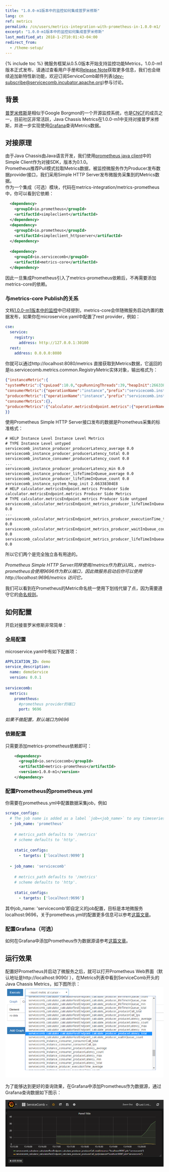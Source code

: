 ```yaml
---
title: "1.0.0-m1版本中的监控如何集成普罗米修斯"
lang: cn
ref: metrics
permalink: /cn/users/metrics-integration-with-prometheus-in-1.0.0-m1/
excerpt: "1.0.0-m1版本中的监控如何集成普罗米修斯"
last_modified_at: 2018-1-2T10:01:43-04:00
redirect_from:
  - /theme-setup/
---
```


{% include toc %}
微服务框架从0.5.0版本开始支持监控功能Metrics，1.0.0-m1版本正式发布，请通过查看用户手册和[Release Note](https://github.com/apache/incubator-servicecomb-java-chassis/releases)获取更多信息，我们也会继续追加新特性新功能，欢迎订阅ServiceComb邮件列表(dev-subscribe@servicecomb.incubator.apache.org)参与讨论。

## 背景
[普罗米修斯](http://www.prometheus.io/)是相似于Google Borgmon的一个开源监控系统，也是[CNCF](https://www.cncf.io/)的成员之一，目前社区非常活跃，Java Chassis Metrics在1.0.0-m1中支持对接普罗米修斯，并进一步实现使用[Grafana](https://grafana.com/)查询Metrics数据。

## 对接原理
由于Java Chassis由Java语言开发，我们使用[prometheus java client](https://github.com/prometheus/client_java)中的Simple Client作为对接SDK，版本为0.1.0。  
Prometheus推荐Pull模式拉取Metrics数据，被监控微服务作为Producer发布数据provider接口，我们采用Simple HTTP Server发布微服务采集到的Metrics数据。  
作为一个集成（可选）模块，代码在metrics-integration/metrics-prometheus中，你可以看到它依赖：
```xml
  <dependency>
    <groupId>io.prometheus</groupId>
    <artifactId>simpleclient</artifactId>
  </dependency>
  <dependency>
    <groupId>io.prometheus</groupId>
    <artifactId>simpleclient_httpserver</artifactId>
  </dependency>

  <dependency>
    <groupId>io.servicecomb</groupId>
    <artifactId>metrics-core</artifactId>
  </dependency>
```
因此一旦集成Prometheus引入了metrics-prometheus依赖后，不再需要添加metrics-core的依赖。
### 与metrics-core Publish的关系
文档[1.0.0-m1版本中的监控](/cn/users/metrics-in-1.0.0-m1/)中已经提到，metrics-core会伴随微服务启动内置的数据发布，如果你在microservice.yaml中配置了rest provider，例如：  
```yaml
cse:
  service:
    registry:
      address: http://127.0.0.1:30100
  rest:
    address: 0.0.0.0:8080
```
你就可以通过http://localhost:8080/metrics 直接获取到Metrics数据，它返回的是io.servicecomb.metrics.common.RegistryMetric实体对象，输出格式为：
```json
{"instanceMetric":{
"systemMetric":{"cpuLoad":10.0,"cpuRunningThreads":39,"heapInit":266338304,"heapMax":3786407936,"heapCommit":626524160,"heapUsed":338280024,"nonHeapInit":2555904,"nonHeapMax":-1,"nonHeapCommit":60342272,"nonHeapUsed":58673152},
"consumerMetric":{"operationName":"instance","prefix":"servicecomb.instance.consumer","consumerLatency":{"total":0,"count":0,"min":0,"max":0,"average":0.0},"consumerCall":{"total":0,"tps":0.0}},
"producerMetric":{"operationName":"instance","prefix":"servicecomb.instance.producer","waitInQueue":0,"lifeTimeInQueue":{"total":0,"count":0,"min":0,"max":0,"average":0.0},"executionTime":{"total":0,"count":0,"min":0,"max":0,"average":0.0},"producerLatency":{"total":0,"count":0,"min":0,"max":0,"average":0.0},"producerCall":{"total":1,"tps":0.0}}},
"consumerMetrics":{},
"producerMetrics":{"calculator.metricsEndpoint.metrics":{"operationName":"calculator.metricsEndpoint.metrics","prefix":"servicecomb.calculator.metricsEndpoint.metrics.producer","waitInQueue":0,"lifeTimeInQueue":{"total":0,"count":0,"min":0,"max":0,"average":0.0},"executionTime":{"total":0,"count":0,"min":0,"max":0,"average":0.0},"producerLatency":{"total":0,"count":0,"min":0,"max":0,"average":0.0},"producerCall":{"total":1,"tps":0.0}}
}}
```
使用Prometheus Simple HTTP Server接口发布的数据是Prometheus采集的标准格式：
```text
# HELP Instance Level Instance Level Metrics
# TYPE Instance Level untyped
servicecomb_instance_producer_producerLatency_average 0.0
servicecomb_instance_producer_producerLatency_total 0.0
servicecomb_instance_consumer_producerLatency_count 0.0
...
servicecomb_instance_producer_producerLatency_min 0.0
servicecomb_instance_producer_lifeTimeInQueue_average 0.0
servicecomb_instance_producer_lifeTimeInQueue_count 0.0
servicecomb_instance_system_heap_init 2.66338304E8
# HELP calculator.metricsEndpoint.metrics Producer Side calculator.metricsEndpoint.metrics Producer Side Metrics
# TYPE calculator.metricsEndpoint.metrics Producer Side untyped
servicecomb_calculator_metricsEndpoint_metrics_producer_lifeTimeInQueue_average 0.0
...
servicecomb_calculator_metricsEndpoint_metrics_producer_executionTime_total 0.0
servicecomb_calculator_metricsEndpoint_metrics_producer_waitInQueue_count 0.0
servicecomb_calculator_metricsEndpoint_metrics_producer_lifeTimeInQueue_count 0.0
```
所以它们两个是完全独立各有用途的。  

*Prometheus Simple HTTP Server同样使用/metrics作为默认URL，metrics-prometheus会使用9696作为默认端口，因此微服务启动后你可以使用http://localhost:9696/metrics 访问它。*  

我们可以看到在Prometheus的Metric命名统一使用下划线代替了点，因为需要遵守它的[命名规则](https://prometheus.io/docs/practices/naming/)。

## 如何配置
开启对接普罗米修斯非常简单：
### 全局配置
microservice.yaml中有如下配置项：  
```yaml 
APPLICATION_ID: demo
service_description:
  name: demoService
  version: 0.0.1

servicecomb:
  metrics:
    prometheus:
      #prometheus provider的端口
      port: 9696
```
*如果不做配置，默认端口为9696*  
### 依赖配置
只需要添加metrics-prometheus依赖即可：  
```xml
    <dependency>
      <groupId>io.servicecomb</groupId>
      <artifactId>metrics-prometheus</artifactId>
      <version>1.0.0-m1</version>
    </dependency>
```
### 配置Prometheus的prometheus.yml
你需要在prometheus.yml中配置数据采集job，例如
```yaml 
scrape_configs:
  # The job name is added as a label `job=<job_name>` to any timeseries scraped from this config.
  - job_name: 'prometheus'

    # metrics_path defaults to '/metrics'
    # scheme defaults to 'http'.

    static_configs:
      - targets: ['localhost:9090']

  - job_name: 'servicecomb'

    # metrics_path defaults to '/metrics'
    # scheme defaults to 'http'.

    static_configs:
      - targets: ['localhost:9696']
```
其中job_name: 'servicecomb'即自定义的job配置，目标是本地微服务localhost:9696，关于prometheus.yml的配置更多信息可以参考[这篇文章](https://prometheus.io/docs/prometheus/latest/configuration/configuration/)。
### 配置Grafana（可选）
如何在Grafana中添加Prometheus作为数据源请参考[这篇文章](https://prometheus.io/docs/visualization/grafana/)。
## 运行效果
配置好Prometheus并启动了微服务之后，就可以打开Prometheus Web界面（默认地址是http://localhost:9090/ ），在Metrics列表中看到ServiceComb开头的Java Chassis Metrics，如下图所示：
![MetricsInPrometheus](/assets/images/MetricsInPrometheus.png)  

为了能够达到更好的查询效果，在Grafana中添加Prometheus作为数据源，通过Grafana查询数据如下图示：

![MetricsInGrafana](/assets/images/MetricsInGrafana.png)  